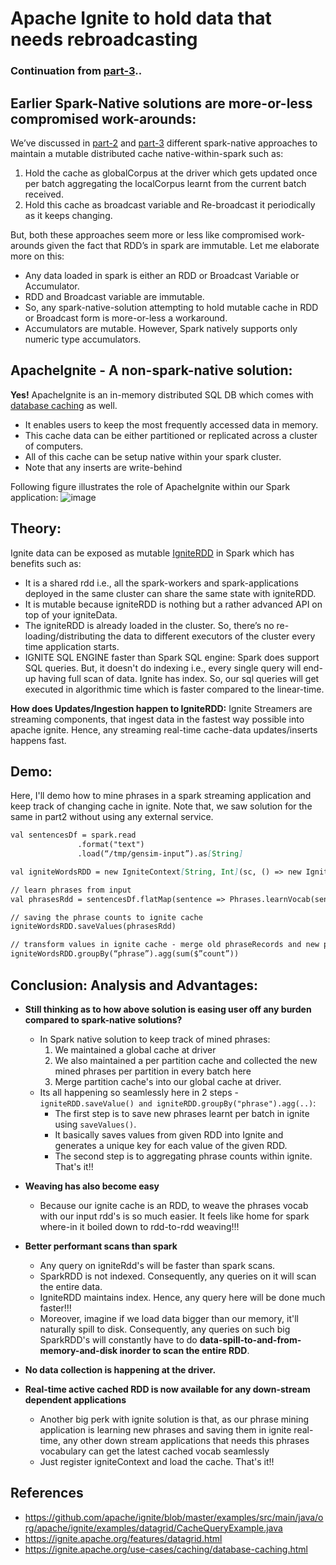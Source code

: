 # Apache Ignite to hold data that needs rebroadcasting

### Continuation from [part-3](https://spoddutur.github.io/spark-notes/reb2)..

## Earlier Spark-Native solutions are more-or-less compromised work-arounds:
We’ve discussed in [part-2](https://spoddutur.github.io/spark-notes/reb1) and [part-3](https://spoddutur.github.io/spark-notes/reb2) different spark-native approaches to maintain a mutable distributed cache native-within-spark such as:
1. Hold the cache as globalCorpus at the driver which gets updated once per batch aggregating the localCorpus learnt from the current batch received.
2. Hold this cache as broadcast variable and Re-broadcast it periodically as it keeps changing.

But, both these approaches seem more or less like compromised work-arounds given the fact that RDD’s in spark are immutable. Let me elaborate more on this:
- Any data loaded in spark is either an RDD or Broadcast Variable or Accumulator.
- RDD and Broadcast variable are immutable.
- So, any spark-native-solution attempting to hold mutable cache in RDD or Broadcast form is more-or-less a workaround.
- Accumulators are mutable. However, Spark natively supports only numeric type accumulators.

## ApacheIgnite - A non-spark-native solution:

**Yes!** ApacheIgnite is an in-memory distributed SQL DB which comes with [database caching](https://ignite.apache.org/use-cases/caching/database-caching.html) as well.

- It enables users to keep the most frequently accessed data in memory.
- This cache data can be either partitioned or replicated across a cluster of computers.
- All of this cache can be setup native within your spark cluster.
- Note that any inserts are write-behind

Following figure illustrates the role of ApacheIgnite within our Spark application:
![image](https://user-images.githubusercontent.com/22542670/44307330-0c48a000-a3be-11e8-897d-a9fcd8def68a.png)

## Theory:
Ignite data can be exposed as mutable [IgniteRDD](https://github.com/apache/ignite/blob/master/modules/spark/src/main/scala/org/apache/ignite/spark/IgniteRDD.scala) in Spark which has benefits such as:
- It is a shared rdd i.e., all the spark-workers and spark-applications deployed in the same cluster can share the same state with igniteRDD.
- It is mutable because igniteRDD is nothing but a rather advanced API on top of your igniteData.
- The igniteRDD is already loaded in the cluster. So, there’s no re-loading/distributing the data to different executors of the cluster every time application starts.
- IGNITE SQL ENGINE faster than Spark SQL engine: Spark does support SQL queries. But, it doesn't do indexing i.e., every single query will end-up having full scan of data. Ignite has index. So, our sql queries will get executed in algorithmic time which is faster compared to the linear-time.  

**How does Updates/Ingestion happen to IgniteRDD:**
Ignite Streamers are streaming components, that ingest data in the fastest way possible into apache ignite. Hence, any streaming real-time cache-data updates/inserts happens fast.

## Demo: 
Here, I'll demo how to mine phrases in a spark streaming application and keep track of changing cache in ignite.
Note that, we saw solution for the same in part2 without using any external service.

```markdown
val sentencesDf = spark.read
   		       .format("text")
		       .load(“/tmp/gensim-input”).as[String]

val igniteWordsRDD = new IgniteContext[String, Int](sc, () => new IgniteConfiguration()).fromCache(“igniteWordsRDD")

// learn phrases from input
val phrasesRdd = sentencesDf.flatMap(sentence => Phrases.learnVocab(sentence))

// saving the phrase counts to ignite cache
igniteWordsRDD.saveValues(phrasesRdd)

// transform values in ignite cache - merge old phraseRecords and new phraseRecords
igniteWordsRDD.groupBy(“phrase”).agg(sum($”count”))
```

## Conclusion: Analysis and Advantages:
- **Still thinking as to how above solution is easing user off any burden compared to spark-native solutions?**
  - In Spark native solution to keep track of mined phrases:
  	1. We maintained a global cache at driver
	2. We also maintained a per partition cache and collected the new mined phrases per partition in every batch here
	3. Merge partition cache's into our global cache at driver.
  - Its all happening so seamlessly here in 2 steps - `igniteRDD.saveValue() and igniteRDD.groupBy("phrase").agg(..)`:
      - The first step is to save new phrases learnt per batch in ignite using `saveValues()`.
      - It basically saves values from given RDD into Ignite and generates a unique key for each value of the given RDD.
      - The second step is to aggregating phrase counts within ignite. That's it!!
  
- **Weaving has also become easy**
  - Because our ignite cache is an RDD, to weave the phrases vocab with our input rdd's is so much easier. It feels like home for spark where-in it boiled down to rdd-to-rdd weaving!!! 

- **Better performant scans than spark**
  - Any query on igniteRdd's will be faster than spark scans.
  - SparkRDD is not indexed. Consequently, any queries on it will scan the entire data. 
  - IgniteRDD maintains index. Hence, any query here will be done much faster!!!
  - Moreover, imagine if we load data bigger than our memory, it'll naturally spill to disk. Consequently, any queries on such big SparkRDD's will constantly have to do **data-spill-to-and-from-memory-and-disk inorder to scan the entire RDD**.

- **No data collection is happening at the driver.**

- **Real-time active cached RDD is now available for any down-stream dependent applications**
	- Another big perk with ignite solution is that, as our phrase mining application is learning new phrases and saving them in ignite real-time, any other down stream applications that needs this phrases vocabulary can get the latest cached vocab seamlessly
	- Just register igniteContext and load the cache. That's it!!

## References
- https://github.com/apache/ignite/blob/master/examples/src/main/java/org/apache/ignite/examples/datagrid/CacheQueryExample.java
- https://ignite.apache.org/features/datagrid.html
- https://ignite.apache.org/use-cases/caching/database-caching.html
